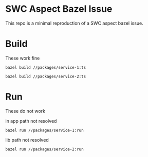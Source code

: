 # SWC Aspect Bazel Issue

This repo is a minimal reproduction of a SWC aspect bazel issue.

# Build

These work fine

```
bazel build //packages/service-1:ts
```

```
bazel build //packages/service-2:ts
```

# Run

These do not work

in app path not resolved
```
bazel run //packages/service-1:run
```

lib path not resolved
```
bazel run //packages/service-2:run
```